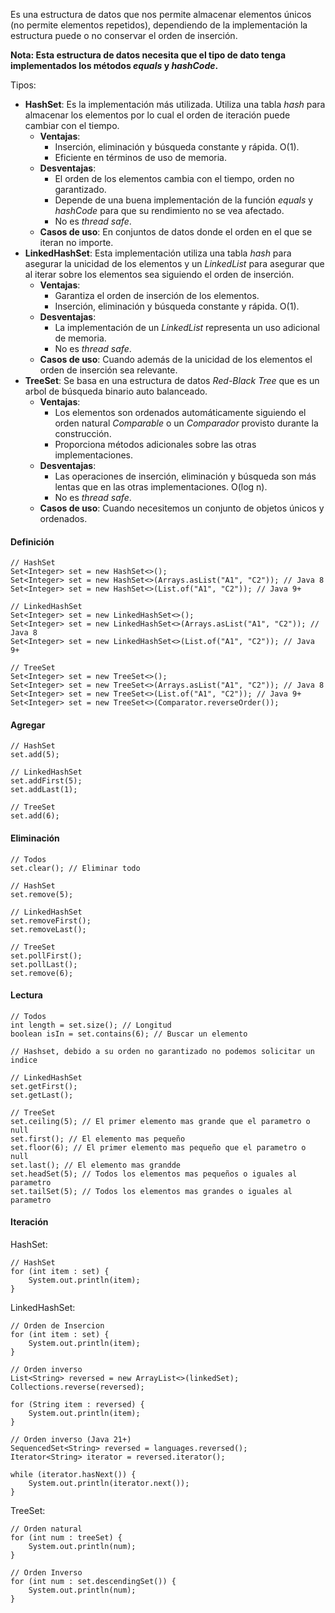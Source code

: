 Es una estructura de datos que nos permite almacenar elementos únicos (no permite elementos repetidos), dependiendo de la implementación la estructura puede o no conservar el orden de inserción.

**Nota: Esta estructura de datos necesita que el tipo de dato tenga implementados los métodos *equals* y *hashCode*.**

Tipos:

- **HashSet**: Es la implementación más utilizada. Utiliza una tabla *hash* para almacenar los elementos por lo cual el orden de iteración puede cambiar con el tiempo.
	- **Ventajas**:
		- Inserción, eliminación y búsqueda constante y rápida. O(1).
		- Eficiente en términos de uso de memoria.
	- **Desventajas**:
		- El orden de los elementos cambia con el tiempo, orden no garantizado.
		- Depende de una buena implementación de la función *equals* y *hashCode* para que su rendimiento no se vea afectado.
		- No es *thread safe*.
	- **Casos de uso**: En conjuntos de datos donde el orden en el que se iteran no importe.
- **LinkedHashSet**: Esta implementación utiliza una tabla *hash* para asegurar la unicidad de los elementos y un *LinkedList* para asegurar que al iterar sobre los elementos sea siguiendo el orden de inserción.
	- **Ventajas**:
		- Garantiza el orden de inserción de los elementos.
		- Inserción, eliminación y búsqueda constante y rápida. O(1).
	- **Desventajas**:
		- La implementación de un *LinkedList* representa un uso adicional de memoria.
		- No es *thread safe*.
	- **Casos de uso**: Cuando además de la unicidad de los elementos el orden de inserción sea relevante.
- **TreeSet**: Se basa en una estructura de datos *Red-Black Tree* que es un arbol de búsqueda binario auto balanceado.
	- **Ventajas**:
		- Los elementos son ordenados automáticamente siguiendo el orden natural *Comparable* o un *Comparador* provisto durante la construcción.
		- Proporciona métodos adicionales sobre las otras implementaciones.
	- **Desventajas**:
		- Las operaciones de inserción, eliminación y búsqueda son más lentas que en las otras implementaciones. O(log n).
		- No es *thread safe*.
	- **Casos de uso**: Cuando necesitemos un conjunto de objetos únicos y ordenados.
#### Definición

```
// HashSet
Set<Integer> set = new HashSet<>();
Set<Integer> set = new HashSet<>(Arrays.asList("A1", "C2")); // Java 8
Set<Integer> set = new HashSet<>(List.of("A1", "C2")); // Java 9+

// LinkedHashSet
Set<Integer> set = new LinkedHashSet<>();
Set<Integer> set = new LinkedHashSet<>(Arrays.asList("A1", "C2")); // Java 8
Set<Integer> set = new LinkedHashSet<>(List.of("A1", "C2")); // Java 9+

// TreeSet
Set<Integer> set = new TreeSet<>();
Set<Integer> set = new TreeSet<>(Arrays.asList("A1", "C2")); // Java 8
Set<Integer> set = new TreeSet<>(List.of("A1", "C2")); // Java 9+
Set<Integer> set = new TreeSet<>(Comparator.reverseOrder());
```
#### Agregar

```
// HashSet
set.add(5);

// LinkedHashSet
set.addFirst(5);
set.addLast(1);

// TreeSet
set.add(6);
```
#### Eliminación

```
// Todos
set.clear(); // Eliminar todo

// HashSet
set.remove(5);

// LinkedHashSet
set.removeFirst();
set.removeLast();

// TreeSet
set.pollFirst();
set.pollLast();
set.remove(6);
```
#### Lectura

```
// Todos
int length = set.size(); // Longitud
boolean isIn = set.contains(6); // Buscar un elemento

// Hashset, debido a su orden no garantizado no podemos solicitar un indice

// LinkedHashSet
set.getFirst();
set.getLast();

// TreeSet
set.ceiling(5); // El primer elemento mas grande que el parametro o null
set.first(); // El elemento mas pequeño
set.floor(6); // El primer elemento mas pequeño que el parametro o null
set.last(); // El elemento mas grandde
set.headSet(5); // Todos los elementos mas pequeños o iguales al parametro
set.tailSet(5); // Todos los elementos mas grandes o iguales al parametro
```
#### Iteración

HashSet:

```
// HashSet
for (int item : set) {
    System.out.println(item);
}
```

LinkedHashSet:

```
// Orden de Insercion
for (int item : set) {
    System.out.println(item);
}

// Orden inverso 
List<String> reversed = new ArrayList<>(linkedSet);
Collections.reverse(reversed);

for (String item : reversed) {
    System.out.println(item);
}

// Orden inverso (Java 21+)
SequencedSet<String> reversed = languages.reversed();
Iterator<String> iterator = reversed.iterator();

while (iterator.hasNext()) {
    System.out.println(iterator.next());
}
```

TreeSet:

```
// Orden natural
for (int num : treeSet) {
    System.out.println(num);
}

// Orden Inverso
for (int num : set.descendingSet()) {
    System.out.println(num);
}
```